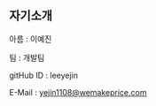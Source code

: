 자기소개
----------------------------------------
아름 : 이예진

팀 : 개발팀

gitHub ID : leeyejin  

E-Mail : yejin1108@wemakeprice.com
